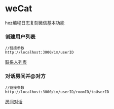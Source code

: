 # weCat
hez编程日志复刻微信基本功能

### 创建用户列表
```
//链接参数
http://localhost:3000/im/userID
```
[联系人列表](http://localhost:3000/im/userID)

### 对话房间并@对方
```
//链接参数
http://localhost:3000/im/userID/roomID/toUserID
```
[房间对话](http://localhost:3000/im/userID/roomID/toUserID)